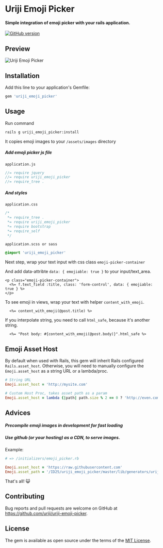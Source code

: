 # Uriji Emoji Picker

#### Simple integration of emoji picker with your rails application.
[![GitHub version](https://badge.fury.io/gh/ID25%2Furiji_emoji_picker.svg)](https://badge.fury.io/gh/ID25%2Furiji_emoji_picker)

## Preview
<img src="http://i.giphy.com/l2JI5BX9bj3V7PPlC.gif" alt="Uriji Emoji Picker">

## Installation

Add this line to your application's Gemfile:

```ruby
gem 'uriji_emoji_picker'
```

## Usage

Run command
```bash
rails g uriji_emoji_picker:install
```

It copies emoji images to your `/assets/images` directory

##### Add emoji picker js file

`application.js`
```js
//= require jquery
//= require uriji_emoji_picker
//= require_tree .
```

##### And styles

`application.css`

```css
/*
 *= require_tree .
 *= require uriji_emoji_picker
 *= require bootstrap
 *= require_self
 */
```

`application.scss or sass`

```scss
@import 'uriji_emoji_picker'
```
Next step, wrap your text input with css class `emoji-picker-container`

And add data-attribte `data: { emojiable: true }` to your input/text_area.
```erb
<p class="emoji-picker-container">
  <%= f.text_field :title, class: 'form-control', data: { emojiable: true } %>
</p>
```

To see emoji in views, wrap your text with helper `content_with_emoji`.

```erb
  <%= content_with_emoji(@post.title) %>
```

If you interpolate string, you need to call `html_safe`, because it's another string.

```erb
  <%= "Post body: #{content_with_emoji(@post.body)}".html_safe %>
```

## Emoji Asset Host
By default when used with Rails, this gem will inherit Rails configured `Rails.asset_host`.  Otherwise, you will need to manually configure the `Emoji.asset_host` as a string URL or a lambda/proc.

```ruby
# String URL
Emoji.asset_host = 'http://mysite.com'

# Custom Host Proc, takes asset path as a param
Emoji.asset_host = lambda {|path| path.size % 2 == 0 ? 'http://even.com' : 'http://odd.com'}
```

## Advices
##### Precompile emoji images in development for fast loading
##### Use github (or your hosting) as a CDN, to serve images.

Example:
```ruby
# => /initializers/emoji_picker.rb

Emoji.asset_host = 'https://raw.githubusercontent.com'
Emoji.asset_path = '/ID25/uriji_emoji_picker/master/lib/generators/uriji_emoji_picker/emoji/'
```

That's all! :smiley_cat:
## Contributing

Bug reports and pull requests are welcome on GitHub at https://github.com/uriji/uriji-emoji-picker.

## License
The gem is available as open source under the terms of the [MIT License](http://opensource.org/licenses/MIT).

